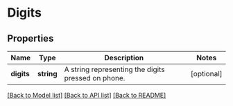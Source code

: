 # Digits

## Properties
Name | Type | Description | Notes
------------ | ------------- | ------------- | -------------
**digits** | **string** | A string representing the digits pressed on phone. | [optional] 

[[Back to Model list]](../README.md#documentation-for-models) [[Back to API list]](../README.md#documentation-for-api-endpoints) [[Back to README]](../README.md)


